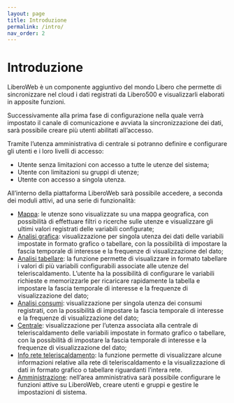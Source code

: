 ```yaml
---
layout: page
title: Introduzione
permalink: /intro/
nav_order: 2
---
```


# Introduzione

LiberoWeb è un componente aggiuntivo del mondo Libero che permette di sincronizzare nel cloud i dati registrati da Libero500 e visualizzarli elaborati in apposite funzioni.

Successivamente alla prima fase di configurazione nella quale verrà impostato il canale di comunicazione e avviata la sincronizzazione dei dati, sarà possibile creare più utenti abilitati all’accesso.

Tramite l’utenza amministrativa di centrale si potranno definire e configurare gli utenti e i loro livelli di accesso:

* Utente senza limitazioni con accesso a tutte le utenze del sistema;
* Utente con limitazioni su gruppi di utenze;
* Utente con accesso a singola utenza.

All’interno della piattaforma LiberoWeb sarà possibile accedere, a seconda dei moduli attivi, ad una serie di funzionalità:

* [Mappa](/mappa): le utenze sono visualizzate su una mappa geografica, con possibilità di effettuare filtri o ricerche sulle utenze e visualizzare gli ultimi valori registrati delle variabili configurate;
* [Analisi grafica](/analisi-grafica): visualizzazione per singola utenza dei dati delle variabili impostate in formato grafico o tabellare, con la possibilità di impostare la fascia temporale di interesse e la frequenze di visualizzazione del dato;
* [Analisi tabellare](/analisi-tabellare): la funzione permette di visualizzare in formato tabellare i valori di più variabili configurabili associate alle utenze del teleriscaldamento. L’utente ha la possibilità di configurare le variabili richieste e memorizzarle per ricaricare rapidamente la tabella e impostare la fascia temporale di interesse e la frequenze di visualizzazione del dato;
* [Analisi consumi](/analisi-consumi): visualizzazione per singola utenza dei consumi registrati, con la possibilità di impostare la fascia temporale di interesse e la frequenze di visualizzazione del dato;
* [Centrale](/centrale): visualizzazione per l’utenza associata alla centrale di teleriscaldamento delle variabili impostate in formato grafico o tabellare, con la possibilità di impostare la fascia temporale di interesse e la frequenze di visualizzazione del dato;
* [Info rete teleriscaldamento](/info-rete-teleriscaldamento): la funzione permette di visualizzare alcune informazioni relative alla rete di teleriscaldamento e la visualizzazione di dati in formato grafico o tabellare riguardanti l’intera rete.
* [Amministrazione](/amministrazione): nell’area amministrativa sarà possibile configurare le funzioni attive su LiberoWeb, creare utenti e gruppi e gestire le impostazioni di sistema.
